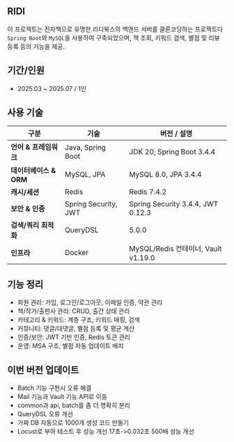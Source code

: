 ## RIDI

이 프로젝트는 전자책으로 유명한 리디북스의 백엔드 서버를 클론코딩하는 프로젝트다
`Spring Boot`와 `MySQL`을 사용하여 구축되었으며, 책 조회, 키워드 검색, 별점 및 리뷰 등록 등의 기능을 제공.

## 기간/인원

- 2025.03 ~ 2025.07 / 1인

## 사용 기술
| 구분               | 기술                   | 버전 / 설명                           |
| ---------------- | -------------------- | --------------------------------- |
| **언어 & 프레임워크**   | Java, Spring Boot    | JDK 20, Spring Boot 3.4.4         |
| **데이터베이스 & ORM** | MySQL, JPA           | MySQL 8.0, JPA 3.4.4              |
| **캐시/세션**        | Redis                | Redis 7.4.2                       |
| **보안 & 인증**      | Spring Security, JWT | Spring Security 3.4.4, JWT 0.12.3 |
| **검색/쿼리 최적화**    | QueryDSL             | 5.0.0                             |
| **인프라**          | Docker        | MySQL/Redis 컨테이너, Vault v1.19.0   |

## 기능 정리
- 회원 관리: 가입, 로그인/로그아웃, 이메일 인증, 약관 관리
- 책/작가/출판사 관리: CRUD, 출간 상태 관리
- 카테고리 & 키워드: 계층 구조, 키워드 매핑, 검색
- 커뮤니티: 댓글/대댓글, 별점 등록 및 평균 계산
- 인증/보안: JWT 기반 인증, Redis 토큰 관리
- 운영: MSA 구조, 별점 자동 업데이트 배치

## 이번 버전 업데이트

- Batch 기능 구현시 오류 해결
- Mail 기능과 Vault 기능 API로 이동
- common과 api, batch를 좀 더 명확히 분리
- QueryDSL 오류 개선
- 가짜 DB 자동으로 1000개 생성 코드 만들기
- Locust로 부하 테스트 후 성능 개선 17초->0.032초 500배 성능 개선